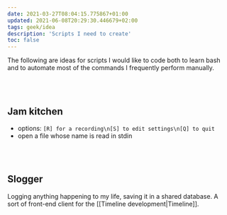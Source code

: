 ```yaml
---
date: 2021-03-27T08:04:15.775867+01:00
updated: 2021-06-08T20:29:30.446679+02:00
tags: geek/idea
description: 'Scripts I need to create'
toc: false
---
```

The following are ideas for scripts I would like to code both to learn bash and to automate most of the commands I frequently perform manually.

<br>
<br>

## Jam kitchen

- options: `[R] for a recording\n[S] to edit settings\n[Q] to quit`
- open a file whose name is read in stdin

<br>
<br>

## Slogger

Logging anything happening to my life, saving it in a shared database. A sort of front-end client for the [[Timeline development|Timeline]].